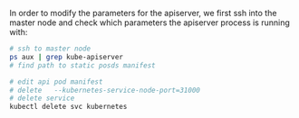 In order to modify the parameters for the apiserver, we first ssh into the master node and check which parameters the apiserver process is
running with:

```sh
# ssh to master node
ps aux | grep kube-apiserver
# find path to static posds manifest

# edit api pod manifest
# delete   --kubernetes-service-node-port=31000
# delete service
kubectl delete svc kubernetes
```
